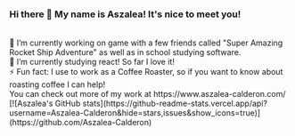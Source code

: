 ### Hi there 👋 My name is Aszalea! It's nice to meet you!      

<br>
🔭 I’m currently working on game with a few friends called "Super Amazing Rocket Ship Adventure" as well as in school studying software. 
<br>
🌱 I’m currently studying react! So far I love it!
<br>
⚡ Fun fact: I use to work as a Coffee Roaster, so if you want to know about roasting coffee I can help!

<br>
You can check out more of my work at https://www.aszalea-calderon.com/
[![Aszalea's GitHub stats](https://github-readme-stats.vercel.app/api?username=Aszalea-Calderon&hide=stars,issues&show_icons=true)](https://github.com/Aszalea-Calderon)
<!--
**Aszalea-Calderon/Aszalea-Calderon** is a ✨ _special_ ✨ repository because its `README.md` (this file) appears on your GitHub profile.

Here are some ideas to get you started:

- 🔭 I’m currently working on ...
- 🌱 I’m currently learning ...
- 👯 I’m looking to collaborate on ...
- 🤔 I’m looking for help with ...
- 💬 Ask me about ...
- 📫 How to reach me: ...
- 😄 Pronouns: ...
- ⚡ Fun fact: ...
-->

